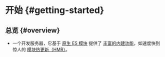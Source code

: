 # 开始 {#getting-started}

## 总览 {#overview}


- 一个开发服务器，它基于 [原生 ES 模块](https://developer.mozilla.org/en-US/docs/Web/JavaScript/Guide/Modules) 提供了 [丰富的内建功能](./features)，如速度快到惊人的 [模块热更新（HMR）](./features#hot-module-replacement)。
